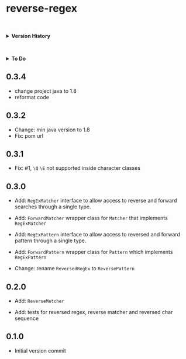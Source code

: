 reverse-regex
=============

&nbsp;<details id="version-history"><summary>**Version History**</summary>

[TOC]: # " "

- [To Do](#to-do)
- [0.3.4](#034)
- [0.3.2](#032)
- [0.3.1](#031)
- [0.3.0](#030)
- [0.2.0](#020)
- [0.1.0](#010)


&nbsp;</details>

&nbsp;<details id="version-history"><summary>**To Do**</summary>

## To Do


&nbsp;</details>

0.3.4
-----

* change project java to 1.8
* reformat code

0.3.2
-----

* Change: min java version to 1.8
* Fix: pom url

0.3.1
-----

* Fix: #1, `\Q` `\E` not supported inside character classes

0.3.0
-----

* Add: `RegExMatcher` interface to allow access to reverse and forward searches through a single
  type.

* Add: `ForwardMatcher` wrapper class for `Matcher` that implements `RegExMatcher`

* Add: `RegExPattern` interface to allow access to reversed and forward pattern through a single
  type.

* Add: `ForwardPattern` wrapper class for `Pattern` which implements `RegExPattern`

* Change: rename `ReversedRegEx` to `ReversePattern`

0.2.0
-----

- Add: `ReverseMatcher`

- Add: tests for reversed regex, reverse matcher and reversed char sequence

0.1.0
-----

- Initial version commit

